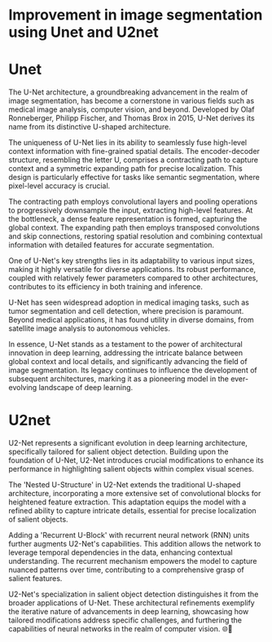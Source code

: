 # Improvement in image segmentation using Unet and U2net

# Unet
The U-Net architecture, a groundbreaking advancement in the realm of image segmentation, has become a cornerstone in various fields such as medical image analysis, computer vision, and beyond. Developed by Olaf Ronneberger, Philipp Fischer, and Thomas Brox in 2015, U-Net derives its name from its distinctive U-shaped architecture.

The uniqueness of U-Net lies in its ability to seamlessly fuse high-level context information with fine-grained spatial details. The encoder-decoder structure, resembling the letter U, comprises a contracting path to capture context and a symmetric expanding path for precise localization. This design is particularly effective for tasks like semantic segmentation, where pixel-level accuracy is crucial.

The contracting path employs convolutional layers and pooling operations to progressively downsample the input, extracting high-level features. At the bottleneck, a dense feature representation is formed, capturing the global context. The expanding path then employs transposed convolutions and skip connections, restoring spatial resolution and combining contextual information with detailed features for accurate segmentation.

One of U-Net's key strengths lies in its adaptability to various input sizes, making it highly versatile for diverse applications. Its robust performance, coupled with relatively fewer parameters compared to other architectures, contributes to its efficiency in both training and inference.

U-Net has seen widespread adoption in medical imaging tasks, such as tumor segmentation and cell detection, where precision is paramount. Beyond medical applications, it has found utility in diverse domains, from satellite image analysis to autonomous vehicles.

In essence, U-Net stands as a testament to the power of architectural innovation in deep learning, addressing the intricate balance between global context and local details, and significantly advancing the field of image segmentation. Its legacy continues to influence the development of subsequent architectures, marking it as a pioneering model in the ever-evolving landscape of deep learning. 


# U2net

U2-Net represents a significant evolution in deep learning architecture, specifically tailored for salient object detection. Building upon the foundation of U-Net, U2-Net introduces crucial modifications to enhance its performance in highlighting salient objects within complex visual scenes.

The 'Nested U-Structure' in U2-Net extends the traditional U-shaped architecture, incorporating a more extensive set of convolutional blocks for heightened feature extraction. This adaptation equips the model with a refined ability to capture intricate details, essential for precise localization of salient objects.

Adding a 'Recurrent U-Block' with recurrent neural network (RNN) units further augments U2-Net's capabilities. This addition allows the network to leverage temporal dependencies in the data, enhancing contextual understanding. The recurrent mechanism empowers the model to capture nuanced patterns over time, contributing to a comprehensive grasp of salient features.

U2-Net's specialization in salient object detection distinguishes it from the broader applications of U-Net. These architectural refinements exemplify the iterative nature of advancements in deep learning, showcasing how tailored modifications address specific challenges, and furthering the capabilities of neural networks in the realm of computer vision. 🌐🤖
